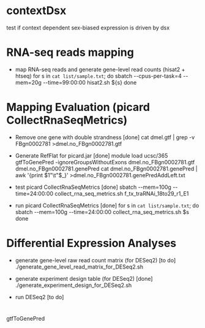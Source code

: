 # contextDsx
test if context dependent sex-biased expression is driven by dsx

# RNA-seq reads mapping
* map RNA-seq reads and generate gene-level read counts (hisat2 + htseq)
for s in `cat list/sample.txt`; do
sbatch --cpus-per-task=4 --mem=20g --time=99:00:00 hisat2.sh ${s}
done

# Mapping Evaluation (picard CollectRnaSeqMetrics)
* Remove one gene with double strandness [done] 
cat dmel.gtf | grep -v FBgn0002781 >dmel.no_FBgn0002781.gtf

* Generate RefFlat for picard.jar [done]
module load ucsc/365
gtfToGenePred -ignoreGroupsWithoutExons dmel.no_FBgn0002781.gtf dmel.no_FBgn0002781.genePred
cat dmel.no_FBgn0002781.genePred | awk '{print $1"\t"$_}' >dmel.no_FBgn0002781.genePredAddLeft.txt

* test picard CollectRnaSeqMetrics [done]
sbatch --mem=100g --time=24:00:00 collect_rna_seq_metrics.sh f_tx_traRNAi_18to29_r1_E1

* run picard CollectRnaSeqMetrics [done]
for s in `cat list/sample.txt`; do
sbatch --mem=100g --time=24:00:00 collect_rna_seq_metrics.sh $s
done

# Differential Expression Analyses
* generate gene-level raw read count matrix (for DESeq2) [to do]
./generate_gene_level_read_matrix_for_DESeq2.sh


* generate experiment design table (for DESeq2) [done]
./generate_experiment_design_for_DESeq2.sh

* run DESeq2 [to do]

# 
gtfToGenePred
